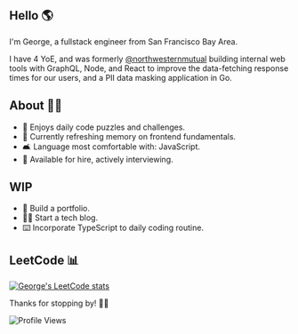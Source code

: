 ## Hello 🌎

I'm George, a fullstack engineer from San Francisco Bay Area. 

I have 4 YoE, and was formerly [@northwesternmutual](https://github.com/northwesternmutual) building internal web tools with GraphQL, Node, and React to improve the data-fetching response times for our users, and a PII data masking application in Go.

## About 👨🏻

- 🧩 Enjoys daily code puzzles and challenges.
- 🧠 Currently refreshing memory on frontend fundamentals.
- 🛋 Language most comfortable with: JavaScript.
- 👔 Available for hire, actively interviewing.

## WIP

- 📓 Build a portfolio.
- ✍🏻 Start a tech blog.
- ⌨️ Incorporate TypeScript to daily coding routine.

## LeetCode 📊
[![George's LeetCode stats](https://leetcode-stats-six.vercel.app/?username=gevu0ng&theme=dark)](https://github.com/KnlnKS/leetcode-stats)

Thanks for stopping by! 👋🏼

![Profile Views](https://komarev.com/ghpvc/?username=gevuong&color=yellow)


